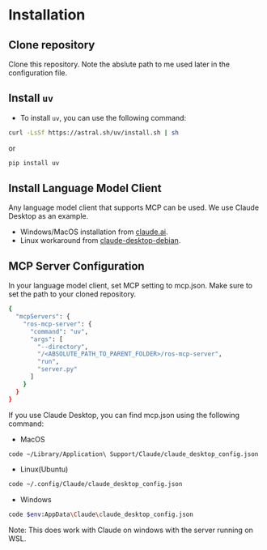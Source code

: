 # Installation

## Clone repository
Clone this repository. Note the abslute path to me used later in the configuration file. 

## Install `uv` 
- To install `uv`, you can use the following command:
```bash
curl -LsSf https://astral.sh/uv/install.sh | sh
```
or
```bash
pip install uv
```

## Install Language Model Client
Any language model client that supports MCP can be used. We use Claude Desktop as an example. 

- Windows/MacOS installation from [claude.ai](https://claude.ai/download).
- Linux workaround from [claude-desktop-debian](https://github.com/aaddrick/claude-desktop-debian).


## MCP Server Configuration
In your language model client, set MCP setting to mcp.json.
Make sure to set the path to your cloned repository. 

```bash
{
  "mcpServers": {
    "ros-mcp-server": {
      "command": "uv",
      "args": [
        "--directory",
        "/<ABSOLUTE_PATH_TO_PARENT_FOLDER>/ros-mcp-server",
        "run",
        "server.py"
      ]
    }
  }
}
```


If you use Claude Desktop, you can find mcp.json using the following command:

- MacOS
```bash
code ~/Library/Application\ Support/Claude/claude_desktop_config.json
```

- Linux(Ubuntu)
```bash
code ~/.config/Claude/claude_desktop_config.json
```

- Windows
```bash
code $env:AppData\Claude\claude_desktop_config.json
```
Note: This does work with Claude on windows with the server running on WSL.